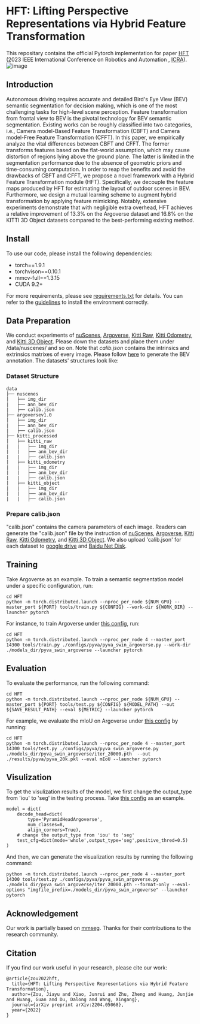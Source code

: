 # HFT: Lifting Perspective Representations via Hybrid Feature Transformation
This repositary contains the official Pytorch implementation for paper [HFT](https://arxiv.org/abs/2204.05068) (2023 IEEE International Conference on Robotics and Automation , [ICRA](https://www.icra2023.org/programme)).
![image](https://user-images.githubusercontent.com/77472466/162715638-145897ba-2c35-4734-b6a7-b30048ab80f8.png)
## Introduction
Autonomous driving requires accurate and detailed Bird's Eye View (BEV) semantic segmentation for decision making, which is one of the most challenging tasks for high-level scene perception. Feature transformation from frontal view to BEV is the pivotal technology for BEV semantic segmentation. Existing works can be roughly classified into two categories, i.e., Camera model-Based Feature Transformation (CBFT) and Camera model-Free Feature Transformation (CFFT). In this paper, we empirically analyze the vital differences between CBFT and CFFT. The former transforms features based on the flat-world assumption, which may cause distortion of regions lying above the ground plane. The latter is limited in the segmentation performance due to the absence of geometric priors and time-consuming computation. In order to reap the benefits and avoid the drawbacks of CBFT and CFFT, we propose a novel framework with a Hybrid Feature Transformation module (HFT). Specifically, we decouple the feature maps produced by HFT for estimating the layout of outdoor scenes in BEV. Furthermore, we design a mutual learning scheme to augment hybrid transformation by applying feature mimicking. Notably, extensive experiments demonstrate that with negligible extra overhead, HFT achieves a relative improvement of 13.3% on the Argoverse dataset and 16.8% on the KITTI 3D Object datasets compared to the best-performing existing method.

## Install
To use our code, please install the following dependencies:
* torch==1.9.1
* torchvison==0.10.1
* mmcv-full==1.3.15
* CUDA 9.2+

For more requirements, please see [requirements.txt](https://github.com/JiayuZou2020/HFT/blob/main/HFT/requirements.txt) for details. You can refer to the [guidelines](https://github.com/open-mmlab/mmsegmentation/blob/master/docs/en/get_started.md#installation) to install the environment correctly.
## Data Preparation
We conduct experiments of [nuScenes](https://www.nuscenes.org/download), [Argoverse](https://www.argoverse.org/), [Kitti Raw](http://www.cvlibs.net/datasets/kitti/raw_data.php), [Kitti Odometry](http://www.cvlibs.net/datasets/kitti/eval_odometry.php), and [Kitti 3D Object](http://www.cvlibs.net/datasets/kitti/eval_3dobject.php). Please down the datasets and place them under /data/nuscenes/ and so on. Note that *calib.json* contains the intrinsics and extrinsics matrixes of every image. Please follow [here](https://github.com/JonDoe-297/cross-view) to generate the BEV annotation. The datasets' structures look like: 
### Dataset Structure
```
data
├── nuscenes
|   ├── img_dir
|   ├── ann_bev_dir
|   ├── calib.json
├── argoversev1.0
|   ├── img_dir
|   ├── ann_bev_dir
|   ├── calib.json
├── kitti_processed
|   ├── kitti_raw
|   |   ├── img_dir
|   |   ├── ann_bev_dir
|   |   ├── calib.json
|   ├── kitti_odometry
|   |   ├── img_dir
|   |   ├── ann_bev_dir
|   |   ├── calib.json
|   ├── kitti_object
|   |   ├── img_dir
|   |   ├── ann_bev_dir
|   |   ├── calib.json
```

### Prepare calib.json
"calib.json" contains the camera parameters of each image. Readers can generate the "calib.json" file by the instruction of [nuScenes](https://www.nuscenes.org/nuscenes#download), [Argoverse](https://www.argoverse.org/), [Kitti Raw](http://www.cvlibs.net/datasets/kitti/raw_data.php), [Kitti Odometry](http://www.cvlibs.net/datasets/kitti/eval_odometry.php), and [Kitti 3D Object](http://www.cvlibs.net/datasets/kitti/eval_3dobject.php). We also upload 'calib.json' for each dataset to [google drive](https://drive.google.com/drive/folders/1Ahaed1OsA1EqlJOCHHN-MQQr2VpF8H7U?usp=sharing) and [Baidu Net Disk](https://pan.baidu.com/s/1wEzHWkazS5vLPZJVjpzHMw?pwd=2022).


## Training
Take Argoverse as an example. To train a semantic segmentation model under a specific configuration, run:
```
cd HFT
python -m torch.distributed.launch --nproc_per_node ${NUM_GPU} --master_port ${PORT} tools/train.py ${CONFIG} --work-dir ${WORK_DIR} --launcher pytorch
```
For instance, to train Argoverse under [this config](https://github.com/JiayuZou2020/HFT/blob/main/HFT/configs/pyva/pyva_swin_argoverse.py), run:
```
cd HFT
python -m torch.distributed.launch --nproc_per_node 4 --master_port 14300 tools/train.py ./configs/pyva/pyva_swin_argoverse.py --work-dir ./models_dir/pyva_swin_argoverse --launcher pytorch
```
## Evaluation
To evaluate the performance, run the following command:
```
cd HFT
python -m torch.distributed.launch --nproc_per_node ${NUM_GPU} --master_port ${PORT} tools/test.py ${CONFIG} ${MODEL_PATH} --out ${SAVE_RESULT_PATH} --eval ${METRIC} --launcher pytorch
```
For example, we evaluate the mIoU on Argoverse under [this config](https://github.com/JiayuZou2020/HFT/blob/main/HFT/configs/pyva/pyva_swin_argoverse.py) by running:
```
cd HFT
python -m torch.distributed.launch --nproc_per_node 4 --master_port 14300 tools/test.py ./configs/pyva/pyva_swin_argoverse.py ./models_dir/pyva_swin_argoverse/iter_20000.pth  --out ./results/pyva/pyva_20k.pkl --eval mIoU --launcher pytorch
```
## Visulization
To get the visulization results of the model, we first change the output_type from 'iou' to 'seg' in the testing process. Take [this config](https://github.com/JiayuZou2020/HFT/blob/main/HFT/configs/pyva/pyva_swin_argoverse.py) as an example.
```
model = dict(
    decode_head=dict(
        type='PyramidHeadArgoverse',
        num_classes=8,
        align_corners=True),
    # change the output_type from 'iou' to 'seg'
    test_cfg=dict(mode='whole',output_type='seg',positive_thred=0.5)
)
```
And then, we can generate the visualization results by running the following command:
```
python -m torch.distributed.launch --nproc_per_node 4 --master_port 14300 tools/test.py ./configs/pyva/pyva_swin_argoverse.py ./models_dir/pyva_swin_argoverse/iter_20000.pth --format-only --eval-options "imgfile_prefix=./models_dir/pyva_swin_argoverse" --launcher pytorch
```
## Acknowledgement
Our work is partially based on [mmseg](https://github.com/open-mmlab/mmsegmentation). Thanks for their contributions to the research community.
## Citation
If you find our work useful in your research, please cite our work:
```
@article{zou2022hft,
  title={HFT: Lifting Perspective Representations via Hybrid Feature Transformation},
  author={Zou, Jiayu and Xiao, Junrui and Zhu, Zheng and Huang, Junjie and Huang, Guan and Du, Dalong and Wang, Xingang},
  journal={arXiv preprint arXiv:2204.05068},
  year={2022}
}
```
